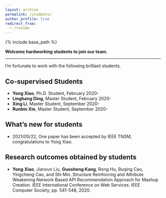 ```yaml
---
layout: archive
permalink: /students/
author_profile: true
redirect_from:
  - /resume
---
```


{% include base_path %}

**Welcome hardworking students to join our team.**

------

I’m fortunate to work with the following brilliant students.  

Co-supervised Students
------
- **Yong Xiao**, Ph.D. Student, February 2020-
- **Linghang Ding**, Master Student, February 2020-
- **Xing Li**, Master Student, September 2020-
- **Runbin Xie**, Master Student, September 2020-

What’s new for students
------
- 2021/05/22, One  paper has been accepted by IEEE TNSM, congratulations to Yong Xiao.

Research outcomes obtained by students
------
- **Yong Xiao**, Jianxun Liu, **Guosheng Kang**, Rong Hu, Buqing Cao, Yingcheng Cao, and Shi Min. Structure Reinforcing and Attribute Weakening Network Based API Recommendation Approach for Mashup Creation. IEEE International Conference on Web Services. IEEE Computer Society, pp. 541-548, 2020.
